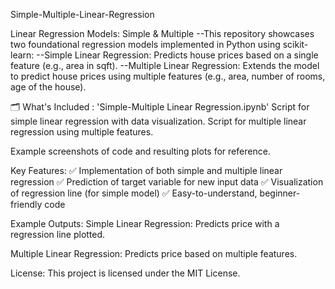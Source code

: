 Simple-Multiple-Linear-Regression

 Linear Regression Models: 
Simple & Multiple
 --This repository showcases two foundational regression models implemented in Python using scikit-learn:
 --Simple Linear Regression: Predicts house prices based on a single feature (e.g., area in sqft).
 --Multiple Linear Regression: Extends the model to predict house prices using multiple features (e.g., area, number of rooms, age of the house).

🗂️ What's Included :
 'Simple-Multiple Linear Regression.ipynb'
Script for simple linear regression with data visualization.
Script for multiple linear regression using multiple features.

Example screenshots of code and resulting plots for reference.

Key Features:
✅ Implementation of both simple and multiple linear regression
✅ Prediction of target variable for new input data
✅ Visualization of regression line (for simple model)
✅ Easy-to-understand, beginner-friendly code

Example Outputs:
Simple Linear Regression: Predicts price with a regression line plotted.

Multiple Linear Regression: Predicts price based on multiple features.

License:
This project is licensed under the MIT License.

